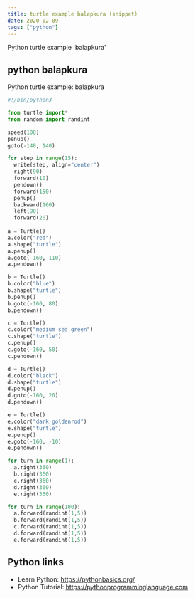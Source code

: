```yaml
---
title: turtle example balapkura (snippet)
date: 2020-02-09
tags: ["python"]
---
```

Python turtle example 'balapkura'


## python balapkura

Python turtle example: balapkura

```python
#!/bin/python3

from turtle import*
from random import randint

speed(100)
penup()
goto(-140, 140)

for step in range(15):
  write(step, align="center")
  right(90)
  forward(10)
  pendown()
  forward(150)
  penup()
  backward(160)
  left(90)
  forward(20)
  
a = Turtle()
a.color("red")
a.shape("turtle")
a.penup()
a.goto(-160, 110)
a.pendown()

b = Turtle()
b.color("blue")
b.shape("turtle")
b.penup()
b.goto(-160, 80)
b.pendown()

c = Turtle()
c.color("medium sea green")
c.shape("turtle")
c.penup()
c.goto(-160, 50)
c.pendown()

d = Turtle()
d.color("black")
d.shape("turtle")
d.penup()
d.goto(-160, 20)
d.pendown()

e = Turtle()
e.color("dark goldenrod")
e.shape("turtle")
e.penup()
e.goto(-160, -10)
e.pendown()

for turn in range(1):
  a.right(360)
  b.right(360)
  c.right(360)
  d.right(360)
  e.right(360)

for turn in range(100):
  a.forward(randint(1,5))
  b.forward(randint(1,5))
  c.forward(randint(1,5))
  d.forward(randint(1,5))
  e.forward(randint(1,5))

```

## Python links

- Learn Python: https://pythonbasics.org/
- Python Tutorial: https://pythonprogramminglanguage.com
